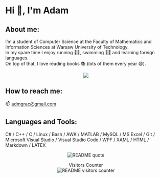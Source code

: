 # Hi 👋, I'm Adam 
## About me:
I’m a student of Computer Science at the Faculty of Mathematics and Information Sciences at Warsaw University of Technology. \
In my spare time I enjoy running 🏃‍♂️, swimming 🏊‍♂️ and learning foreign languages. \
On top of that, I love reading books 📚 (lots of them every year 😄).

<p align="center">
  <img src="https://github-readme-stats.vercel.app/api/top-langs/?username=adamgracikowski&theme=dark&layout=compact&hide_border=false" />
</p>

## How to reach me:
📫  admgrac@gmail.com

<!-- <p align="center">
  <img style="width: 50%" src="readme-banner.gif" alt="README Banner"/>
</p>
-->

## Languages and Tools:
C# / C++ / C / Linux / Bash / AWK / MATLAB / MySQL / MS Excel / Git / Microsoft Visual Studio / Visual Studio Code / WPF / XAML / HTML / Markdown / LATEX

<p align="center"> 
  <img src="https://quotes-github-readme.vercel.app/api?type=horizontal&theme=radical" alt="README quote" />
</p>

<p align="center"> 
  Visitors Counter<br>
  <img src="https://profile-counter.glitch.me/adamgracikowski/count.svg" alt="README visitors counter"/>
</p>
